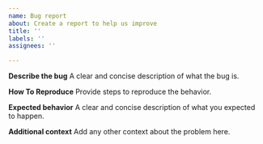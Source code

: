 ```yaml
---
name: Bug report
about: Create a report to help us improve
title: ''
labels: ''
assignees: ''

---
```


**Describe the bug**
A clear and concise description of what the bug is.

**How To Reproduce**
Provide steps to reproduce the behavior.

**Expected behavior**
A clear and concise description of what you expected to happen.

**Additional context**
Add any other context about the problem here.
